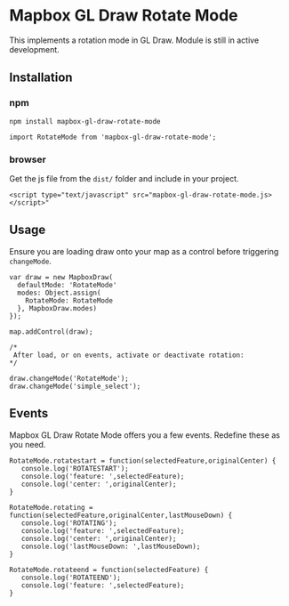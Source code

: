 Mapbox GL Draw Rotate Mode
==========================

This implements a rotation mode in GL Draw. Module is still in active development.

Installation
------------

### npm

```
npm install mapbox-gl-draw-rotate-mode

import RotateMode from 'mapbox-gl-draw-rotate-mode';
```

### browser

Get the js file from the `dist/` folder and include in your project.

```
<script type="text/javascript" src="mapbox-gl-draw-rotate-mode.js></script>"
```

## Usage

Ensure you are loading draw onto your map as a control before triggering `changeMode`.

```
var draw = new MapboxDraw(
  defaultMode: 'RotateMode'
  modes: Object.assign(
    RotateMode: RotateMode
  }, MapboxDraw.modes)
});

map.addControl(draw);

/*
 After load, or on events, activate or deactivate rotation:
*/

draw.changeMode('RotateMode');
draw.changeMode('simple_select');
```

## Events

Mapbox GL Draw Rotate Mode offers you a few events. Redefine these as you need.

```
RotateMode.rotatestart = function(selectedFeature,originalCenter) {
   console.log('ROTATESTART');
   console.log('feature: ',selectedFeature);
   console.log('center: ',originalCenter);
}

RotateMode.rotating = function(selectedFeature,originalCenter,lastMouseDown) {
   console.log('ROTATING');
   console.log('feature: ',selectedFeature);
   console.log('center: ',originalCenter);
   console.log('lastMouseDown: ',lastMouseDown);
}

RotateMode.rotateend = function(selectedFeature) {
   console.log('ROTATEEND');
   console.log('feature: ',selectedFeature);
}
```
